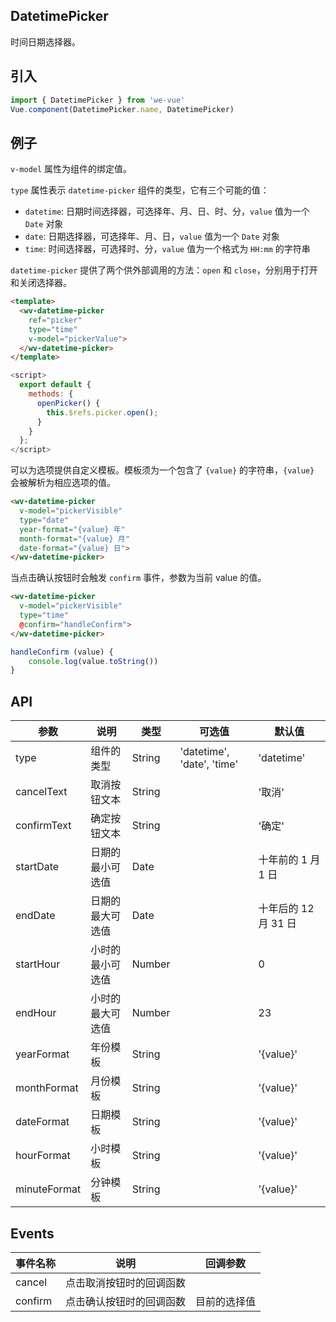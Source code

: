 DatetimePicker
---

时间日期选择器。

## 引入

```js
import { DatetimePicker } from 'we-vue'
Vue.component(DatetimePicker.name, DatetimePicker)
```

## 例子

`v-model` 属性为组件的绑定值。

`type` 属性表示 `datetime-picker` 组件的类型，它有三个可能的值：
*  `datetime`: 日期时间选择器，可选择年、月、日、时、分，`value` 值为一个 `Date` 对象
*  `date`: 日期选择器，可选择年、月、日，`value` 值为一个 `Date` 对象
*  `time`: 时间选择器，可选择时、分，`value` 值为一个格式为 `HH:mm` 的字符串

`datetime-picker` 提供了两个供外部调用的方法：`open` 和 `close`，分别用于打开和关闭选择器。

```html
<template>
  <wv-datetime-picker
    ref="picker"
    type="time"
    v-model="pickerValue">
  </wv-datetime-picker>
</template>
```

```js
<script>
  export default {
    methods: {
      openPicker() {
        this.$refs.picker.open();
      }
    }
  };
</script>
```

可以为选项提供自定义模板。模板须为一个包含了 `{value}` 的字符串，`{value}` 会被解析为相应选项的值。

```html
<wv-datetime-picker
  v-model="pickerVisible"
  type="date"
  year-format="{value} 年"
  month-format="{value} 月"
  date-format="{value} 日">
</wv-datetime-picker>
```

当点击确认按钮时会触发 `confirm` 事件，参数为当前 value 的值。

```html
<wv-datetime-picker
  v-model="pickerVisible"
  type="time"
  @confirm="handleConfirm">
</wv-datetime-picker>
```

```js
handleConfirm (value) {
    console.log(value.toString())
}
```

## API
| 参数 | 说明 | 类型 | 可选值 | 默认值 |
|------|-------|---------|-------|--------|
| type | 组件的类型 | String | 'datetime', 'date', 'time' | 'datetime' |
| cancelText | 取消按钮文本 | String | | '取消' |
| confirmText | 确定按钮文本 | String | | '确定' |
| startDate | 日期的最小可选值 | Date | | 十年前的 1 月 1 日 |
| endDate | 日期的最大可选值 | Date | | 十年后的 12 月 31 日 |
| startHour | 小时的最小可选值 | Number | | 0 |
| endHour | 小时的最大可选值 | Number | | 23 |
| yearFormat | 年份模板 | String | | '{value}' |
| monthFormat | 月份模板 | String | | '{value}' |
| dateFormat | 日期模板 | String | | '{value}' |
| hourFormat | 小时模板 | String | | '{value}' |
| minuteFormat | 分钟模板 | String | | '{value}' |

## Events
| 事件名称 | 说明 | 回调参数 |
|------|-------|---------|
| cancel | 点击取消按钮时的回调函数 |  |
| confirm | 点击确认按钮时的回调函数 | 目前的选择值 |
